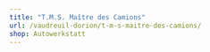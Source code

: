 ```yaml
---
title: "T.M.S. Maître des Camions"
url: /vaudreuil-dorion/t-m-s-maitre-des-camions/
shop: Autowerkstatt
---
```

